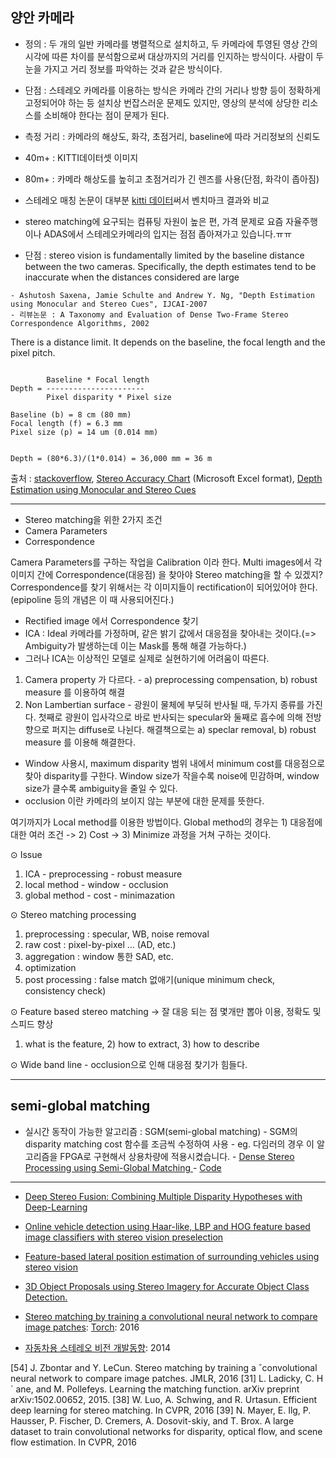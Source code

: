 ## 양안 카메라

- 정의 : 두 개의 일반 카메라를 병렬적으로 설치하고, 두 카메라에 투영된 영상 간의 시각에 따른 차이를 분석함으로써 대상까지의 거리를 인지하는 방식이다. 사람이 두 눈을 가지고 거리 정보를 파악하는 것과 같은 방식이다.

- 단점 : 스테레오 카메라를 이용하는 방식은 카메라 간의 거리나 방향 등이 정확하게 고정되어야 하는 등 설치상 번잡스러운 문제도 있지만, 영상의 분석에 상당한 리소스를 소비해야 한다는 점이 문제가 된다.

- 측정 거리 : 카메라의 해상도, 화각, 초점거리, baseline에 따라 거리정보의 신뢰도
 - 40m+ : KITTI데이터셋 이미지
 - 80m+ : 카메라 해상도를 높히고 초점거리가 긴 렌즈를 사용(단점, 화각이 좁아짐)

- 스테레오 매칭 논문이 대부분 [kitti 데이터](http://www.cvlibs.net/datasets/kitti/eval_stereo.php)써서 벤치마크 결과와 비교

- stereo matching에 요구되는 컴퓨팅 자원이 높은 편, 가격 문제로 요즘 자율주행이나 ADAS에서 스테레오카메라의 입지는 점점 좁아져가고 있습니다.ㅠㅠ 




- 단점 : stereo vision is fundamentally limited by the baseline distance between the two cameras. Specifically, the depth estimates tend to be inaccurate when the distances
considered are large

```
- Ashutosh Saxena, Jamie Schulte and Andrew Y. Ng, "Depth Estimation using Monocular and Stereo Cues", IJCAI-2007
- 리뷰논문 : A Taxonomy and Evaluation of Dense Two-Frame Stereo Correspondence Algorithms, 2002
```
There is a distance limit. It depends on the baseline, the focal length and the pixel pitch.


```

        Baseline * Focal length
Depth = ----------------------
        Pixel disparity * Pixel size

Baseline (b) = 8 cm (80 mm)
Focal length (f) = 6.3 mm
Pixel size (p) = 14 um (0.014 mm)


Depth = (80*6.3)/(1*0.014) = 36,000 mm = 36 m
```

출처 : [stackoverflow](https://stackoverflow.com/questions/19421003/how-field-of-view-changes-depth-estimation-in-stereo-vision), [Stereo Accuracy Chart](https://www.ptgrey.com/KB/10022) (Microsoft Excel format), [Depth Estimation using Monocular and Stereo Cues](https://pdfs.semanticscholar.org/4953/1103099c8d17ea34eb09433688e84de4f35f.pdf)

---
- Stereo matching을 위한 2가지 조건
 - Camera Parameters
 - Correspondence
 
Camera Parameters를 구하는 작업을 Calibration 이라 한다.
Multi images에서 각 이미지 간에 Correspondence(대응점) 을 찾아야 Stereo matching을 할 수 있겠지?
Correspondence를 찾기 위해서는 각 이미지들이 rectification이 되어있어야 한다.
(epipoline 등의 개념은 이 때 사용되어진다.)
 
- Rectified image 에서 Correspondence 찾기
 - ICA : Ideal 카메라를 가정하며, 같은 밝기 값에서 대응점을 찾아내는 것이다.(=> Ambiguity가 발생하는데 이는 Mask를 통해 해결 가능하다.)
  - 그러나 ICA는 이상적인 모델로 실제로 실현하기에 어려움이 따른다.
  1) Camera property 가 다르다.
    - a) preprocessing compensation, b) robust measure 를 이용하여 해결
  2) Non Lambertian surface
    - 광원이 물체에 부딪혀 반사될 때, 두가지 종류를 가진다. 첫째로 광원이 입사각으로 바로 반사되는 specular와 둘째로 흡수에 의해 전방향으로 퍼지는 diffuse로 나뉜다. 해결책으로는 a) speclar removal, b) robust measure 를 이용해 해결한다.
 
 - Window 사용시, maximum disparity 범위 내에서 minimum cost를 대응점으로 찾아 disparity를 구한다.
    Window size가 작을수록 noise에 민감하며, window size가 클수록 ambiguity을 줄일 수 있다.
 - occlusion 이란 카메라의 보이지 않는 부분에 대한 문제를 뜻한다.
 
  여기까지가 Local method를 이용한 방법이다. Global method의 경우는 1) 대응점에 대한 여러 조건 -> 2) Cost -> 3) Minimize 과정을 거쳐 구하는 것이다.
 
⊙ Issue
 1) ICA - preprocessing
           - robust measure
 2) local method - window
                       - occlusion
 3) global method - cost
                         - minimazation
 
⊙ Stereo matching processing
 1) preprocessing : specular, WB, noise removal
 2) raw cost : pixel-by-pixel ... (AD, etc.)
 3) aggregation : window 통한 SAD, etc.
 4) optimization
 5) post processing : false match 없애기(unique minimum check, consistency check)
 
⊙ Feature based stereo matching -> 잘 대응 되는 점 몇개만 뽑아 이용, 정확도 및 스피드 향상
  1) what is the feature, 2) how to extract, 3) how to describe
 
⊙ Wide band line - occlusion으로 인해 대응점 찾기가 힘들다.


---
## semi-global matching

- 실시간 동작이 가능한 알고리즘 : SGM(semi-global matching)
        - SGM의 disparity matching cost 함수를 조금씩 수정하여 사용
        - eg. 다임러의 경우 이 알고리즘을 FPGA로 구현해서 상용차량에 적용시켰습니다.
        - [Dense Stereo Processing using Semi-Global Matching](http://www.nvidia.com/content/events/sc11/pdf/ke-zhu.pdf)
        - [Code](https://github.com/dhernandez0/sgm)






---

- [Deep Stereo Fusion: Combining Multiple Disparity Hypotheses with Deep-Learning](http://ieeexplore.ieee.org/document/7785086/)

- [Online vehicle detection using Haar-like, LBP and HOG feature based image classifiers with stereo vision preselection](http://ieeexplore.ieee.org/abstract/document/7995810/)

- [Feature-based lateral position estimation of surrounding vehicles using stereo vision](http://ieeexplore.ieee.org/document/7995811/)

- [3D Object Proposals using Stereo Imagery for Accurate Object Class Detection.](https://www.ncbi.nlm.nih.gov/pubmed/28541196)

- [Stereo matching by training a convolutional neural network to compare image patches](): [Torch](https://github.com/jzbontar/mc-cnn): 2016


- [자동차용 스테레오 비전 개발동향](http://blog.naver.com/gb145/220171996023): 2014


[54] J. Zbontar and Y. LeCun. Stereo matching by training a ˇconvolutional neural network to compare image patches. JMLR, 2016
[31] L. Ladicky, C. H ` ane, and M. Pollefeys. Learning the matching function. arXiv preprint arXiv:1502.00652, 2015.
[38] W. Luo, A. Schwing, and R. Urtasun. Efficient deep learning for stereo matching. In CVPR, 2016
[39] N. Mayer, E. Ilg, P. Hausser, P. Fischer, D. Cremers, A. Dosovit-skiy, and T. Brox. A large dataset to train convolutional networks for disparity, optical flow, and scene flow estimation. In CVPR,
2016






